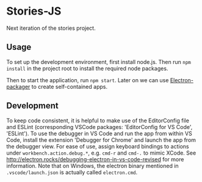 # Stories-JS

Next iteration of the stories project.


## Usage

To set up the development environment, first install node.js. Then run `npm install` in the project root to install the required node packages.

Then to start the application, run `npm start`. Later on we can use [Electron-packager](https://github.com/electron-userland/electron-packager) to create self-contained apps.


## Development

To keep code consistent, it is helpful to make use of the EditorConfig file and ESLint (corresponding VSCode packages: 'EditorConfig for VS Code', 'ESLint').
To use the debugger in VS Code and run the app from within VS Code, install the extension 'Debugger for Chrome' and launch the app from the debugger view. For ease of use, assign keyboard bindings to actions under `workbench.action.debug.*`, e.g. `cmd-r` and `cmd-.` to mimic XCode. See <http://electron.rocks/debugging-electron-in-vs-code-revised> for more information. Note that on Windows, the electron binary mentioned in `.vscode/launch.json` is actually called `electron.cmd`.
